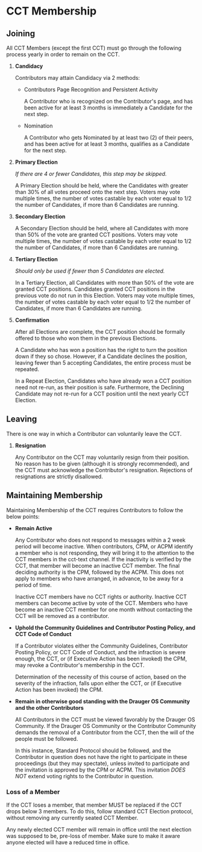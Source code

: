 # CCT Membership

## Joining
All CCT Members (except the first CCT) must go through the following process yearly in order to remain on the CCT.

1. **Candidacy**

	Contributors may attain Candidacy via 2 methods:

	* Contributors Page Recognition and Persistent Activity
		
		A Contributor who is recognized on the Contributor's page, and has been active for at least 3 months is immediately a Candidate for the next step.
		
	* Nomination
		
		A Contributor who gets Nominated by at least two (2) of their peers, and has been active for at least 3 months, qualifies as a Candidate for the next step.
		
2. **Primary Election**

	_If there are 4 or fewer Candidates, this step may be skipped._
	
	A Primary Election should be held, where the Candidates with greater than 30% of all votes proceed onto the next step. Voters may vote multiple times, the number of votes castable by each voter equal to 1/2 the number of Candidates, if more than 6 Candidates are running.
	
3. **Secondary Election**
	
	A Secondary Election should be held, where all Candidates with more than 50% of the vote are granted CCT positions. Voters may vote multiple times, the number of votes castable by each voter equal to 1/2 the number of Candidates, if more than 6 Candidates are running.
	
4. **Tertiary Election**
	
	_Should only be used if fewer than 5 Candidates are elected._
	
	In a Tertiary Election, all Candidates with more than 50% of the vote are granted CCT positions. Candidates granted CCT positions in the previous vote do not run in this Election. Voters may vote multiple times, the number of votes castable by each voter equal to 1/2 the number of Candidates, if more than 6 Candidates are running.
	
5. **Confirmation**

	After all Elections are complete, the CCT position should be formally offered to those who won them in the previous Elections.
	
	A Candidate who has won a position has the right to turn the position down if they so chose. However, if a Candidate declines the position, leaving fewer than 5 accepting Candidates, the entire process must be repeated.
	
	In a Repeat Election, Candidates who have already won a CCT position need not re-run, as their position is safe. Furthermore, the Declining Candidate may not re-run for a CCT position until the next yearly CCT Election.

## Leaving
There is one way in which a Contributor can voluntarily leave the CCT.

1. **Resignation**

	Any Contributor on the CCT may voluntarily resign from their position. No reason has to be given (although it is strongly recommended), and the CCT must acknowledge the Contributor's resignation. Rejections of resignations are strictly disallowed.

## Maintaining Membership
Maintaining Membership of the CCT requires Contributors to follow the below points:

* **Remain Active**

	Any Contributor who does not respond to messages within a 2 week period will become inactive.  When contributors, CPM, or ACPM identify a member who is not responding, they will bring it to the attention to the CCT members in the cct-text channel.  If the inactivity is verified by the CCT, that member will become an inactive CCT member.  The final deciding authority is the CPM, followed by the ACPM.  This does not apply to members who have arranged, in advance, to be away for a period of time.

	Inactive CCT members have no CCT rights or authority.  Inactive CCT members can become active by vote of the CCT.  Members who have become an inactive CCT member for one month without contacting the CCT will be removed as a contributor.

* **Uphold the Community Guidelines and Contributor Posting Policy, and CCT Code of Conduct**

	If a Contributor violates either the Community Guidelines, Contributor Posting Policy, or CCT Code of Conduct, and the infraction is severe enough, the CCT, or (if Executive Action has been invoked) the CPM, may revoke a Contributor's membership in the CCT.
	
	Determination of the necessity of this course of action, based on the severity of the infraction, falls upon either the CCT, or (if Executive Action has been invoked) the CPM.

* **Remain in otherwise good standing with the Drauger OS Community and the other Contributors**

	All Contributors in the CCT must be viewed favorably by the Drauger OS Community. If the Drauger OS Community or the Contributor Community demands the removal of a Contributor from the CCT, then the will of the people must be followed.
	
	In this instance, Standard Protocol should be followed, and the Contributor in question does not have the right to participate in these proceedings (but they may spectate), unless invited to participate and the invitation is approved by the CPM or ACPM. This invitation _DOES NOT_ extend voting rights to the Contributor in question.
	

### Loss of a Member
If the CCT loses a member, that member MUST be replaced if the CCT drops below 3 members. To do this, follow standard CCT Election protocol, without removing any currently seated CCT Member. 

Any newly elected CCT member will remain in office until the next election was supposed to be, pre-loss of member. Make sure to make it aware anyone elected will have a reduced time in office.